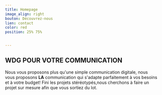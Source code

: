 ```yaml
---
title: Homepage
image_align: right
bouton: Découvrez-nous
lien: contact
color: red
position: 25% 75%
   

---
```


## WDG POUR VOTRE COMMUNICATION

Nous vous proposons plus qu'une simple communication digitale, nous vous proposons **LA** communication qui s'adapte parfaitement à vos besoins et à votre budget!
Fini les projets stéréotypés,nous cherchons à faire un projet sur mesure afin que vous sortiez du lot.